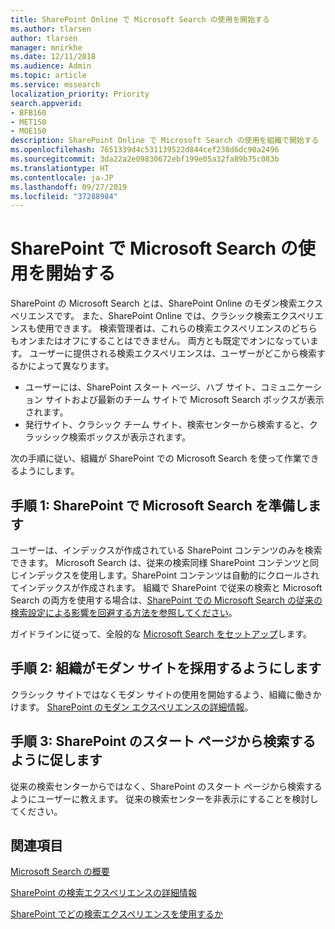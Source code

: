 ```yaml
---
title: SharePoint Online で Microsoft Search の使用を開始する
ms.author: tlarsen
author: tlarsen
manager: mnirkhe
ms.date: 12/11/2018
ms.audience: Admin
ms.topic: article
ms.service: mssearch
localization_priority: Priority
search.appverid:
- BFB160
- MET150
- MOE150
description: SharePoint Online で Microsoft Search の使用を組織で開始する
ms.openlocfilehash: 7651339d4c531139522d844cef238d6dc90a2496
ms.sourcegitcommit: 3da22a2e09830672ebf199e05a32fa89b75c083b
ms.translationtype: HT
ms.contentlocale: ja-JP
ms.lasthandoff: 09/27/2019
ms.locfileid: "37288984"
---
```

# <a name="get-started-with-microsoft-search-in-sharepoint"></a>SharePoint で Microsoft Search の使用を開始する

SharePoint の Microsoft Search とは、SharePoint Online のモダン検索エクスペリエンスです。 また、SharePoint Online では、クラシック検索エクスペリエンスも使用できます。 検索管理者は、これらの検索エクスペリエンスのどちらもオンまたはオフにすることはできません。 両方とも既定でオンになっています。 ユーザーに提供される検索エクスペリエンスは、ユーザーがどこから検索するかによって異なります。

- ユーザーには、SharePoint スタート ページ、ハブ サイト、コミュニケーション サイトおよび最新のチーム サイトで Microsoft Search ボックスが表示されます。
- 発行サイト、クラシック チーム サイト、検索センターから検索すると、クラッシック検索ボックスが表示されます。

次の手順に従い、組織が SharePoint での Microsoft Search を使って作業できるようにします。

## <a name="step-1-prepare-for-microsoft-search-in-sharepoint"></a>手順 1: SharePoint で Microsoft Search を準備します

ユーザーは、インデックスが作成されている SharePoint コンテンツのみを検索できます。 Microsoft Search は、従来の検索同様 SharePoint コンテンツと同じインデックスを使用します。SharePoint コンテンツは自動的にクロールされてインデックスが作成されます。 組織で SharePoint で従来の検索と Microsoft Search の両方を使用する場合は、[SharePoint での Microsoft Search の従来の検索設定による影響を回避する方法を参照してください](https://docs.microsoft.com/sharepoint/differences-classic-modern-search)。

ガイドラインに従って、全般的な [Microsoft Search をセットアップ](set-up-microsoft-search.md)します。


## <a name="step-2-get-your-organization-to-adopt-modern-sites"></a>手順 2: 組織がモダン サイトを採用するようにします

クラシック サイトではなくモダン サイトの使用を開始するよう、組織に働きかけます。 [SharePoint のモダン エクスペリエンスの詳細情報](https://support.office.com/article/SharePoint-classic-and-modern-experiences-5725c103-505d-4a6e-9350-300d3ec7d73f)。

## <a name="step-3-promote-searching-from-the-sharepoint-start-page"></a>手順 3: SharePoint のスタート ページから検索するように促します

従来の検索センターからではなく、SharePoint のスタート ページから検索するようにユーザーに教えます。 従来の検索センターを非表示にすることを検討してください。

## <a name="see-also"></a>関連項目
[Microsoft Search の概要](overview-microsoft-search.md)

[SharePoint の検索エクスペリエンスの詳細情報](https://docs.microsoft.com/sharepoint/overview-of-search)

[SharePoint でどの検索エクスペリエンスを使用するか](https://docs.microsoft.com/sharepoint/get-started-with-modern-search-experience)